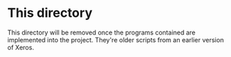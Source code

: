 # This directory

This directory will be removed once the programs contained are implemented into the project. They're older scripts 
from an earlier version of Xeros.